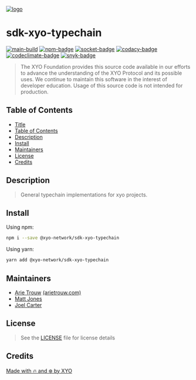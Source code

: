[![logo][]](https://xyo.network)

# sdk-xyo-typechain

[![main-build][]][main-build-link]
[![npm-badge][]][npm-link]
[![socket-badge][]][socket-link]
[![codacy-badge][]][codacy-link]
[![codeclimate-badge][]][codeclimate-link]
[![snyk-badge][]][snyk-link]

> The XYO Foundation provides this source code available in our efforts to
> advance the understanding of the XYO Protocol and its possible uses.
> We continue to maintain this software in the interest of developer education.
> Usage of this source code is not intended for production.

## Table of Contents
-   [Title](#sdk-xyo-typechain)
-   [Table of Contents](#table-of-contents)
-   [Description](#description)
-   [Install](#install)
-   [Maintainers](#maintainers)
-   [License](#license)
-   [Credits](#credits)

## Description

> General typechain implementations for xyo projects.

## Install

Using npm:

```sh
npm i --save @xyo-network/sdk-xyo-typechain
```

Using yarn:

```sh
yarn add @xyo-network/sdk-xyo-typechain
```

## Maintainers

-   [Arie Trouw](https://github.com/arietrouw) [(arietrouw.com)](https://arietrouw.com)
-   [Matt Jones](https://github.com/jonesmac)
-   [Joel Carter](https://github.com/JoelBCarter)

## License

> See the [LICENSE](LICENSE) file for license details

## Credits

[Made with 🔥 and ❄️ by XYO](https://xyo.network)

[logo]: https://cdn.xy.company/img/brand/XYO_full_colored.png

[main-build]: https://github.com/XYOracleNetwork/sdk-xyo-typechain/actions/workflows/build-main.yml/badge.svg
[main-build-link]: https://github.com/XYOracleNetwork/sdk-xyo-typechain/actions/workflows/build-main.yml

[npm-badge]: https://img.shields.io/npm/v/@xyo-network/sdk-xyo-typechain.svg
[npm-link]: https://www.npmjs.com/package/@xyo-network/sdk-xyo-typechain

[socket-badge]: https://socket.dev/api/badge/npm/package/@xyo-network/sdk-xyo-typechain
[socket-link]: https://socket.dev/npm/package/@xyo-network/sdk-xyo-typechain

[codacy-badge]: https://app.codacy.com/project/badge/Grade/cceadf68cb0b4ec5896cb05f1e0d6b24
[codacy-link]: https://www.codacy.com/gh/XYOracleNetwork/sdk-xyo-typechain/dashboard?utm_source=github.com&utm_medium=referral&utm_content=XYOracleNetwork/sdk-xyo-typechain&utm_campaign=Badge_Grade

[codeclimate-badge]: https://api.codeclimate.com/v1/badges/fd816e09dbad82d985d0/maintainability
[codeclimate-link]: https://codeclimate.com/github/XYOracleNetwork/sdk-xyo-typechain/maintainability

[snyk-badge]: https://snyk.io/test/github/XYOracleNetwork/sdk-xyo-typechain/badge.svg?targetFile=package.json
[snyk-link]: https://snyk.io/test/github/XYOracleNetwork/sdk-xyo-typechain?targetFile=package.json